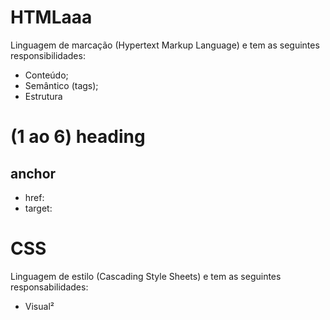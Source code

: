 # HTMLaaa

Linguagem de marcação (Hypertext Markup Language) e tem as seguintes responsibilidades:

- Conteúdo;
- Semântico (tags);
- Estrutura

## <h1> (1 ao 6) heading

## <a> anchor


- href: 
- target:

# CSS

Linguagem de estilo (Cascading Style Sheets) e tem as seguintes responsabilidades:

- Visual²